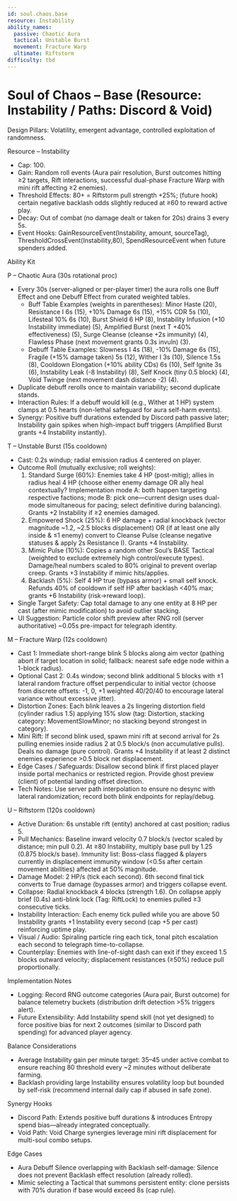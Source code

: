 ```yaml
---
id: soul.chaos.base
resource: Instability
ability_names:
  passive: Chaotic Aura
  tactical: Unstable Burst
  movement: Fracture Warp
  ultimate: Riftstorm
difficulty: tbd
---
```


# Soul of Chaos – Base (Resource: Instability / Paths: Discord & Void)

Design Pillars: Volatility, emergent advantage, controlled exploitation of randomness.

Resource – Instability
- Cap: 100.
- Gain: Random roll events (Aura pair resolution, Burst outcomes hitting ≥2 targets, Rift interactions, successful dual-phase Fracture Warp with mini rift affecting ≥2 enemies).
- Threshold Effects: 80+ = Riftstorm pull strength +25%; (future hook) certain negative backlash odds slightly reduced at ≥60 to reward active play.
- Decay: Out of combat (no damage dealt or taken for 20s) drains 3 every 5s.
- Event Hooks: GainResourceEvent(Instability, amount, sourceTag), ThresholdCrossEvent(Instability,80), SpendResourceEvent when future spenders added.

Ability Kit

P – Chaotic Aura (30s rotational proc)
- Every 30s (server-aligned or per-player timer) the aura rolls one Buff Effect and one Debuff Effect from curated weighted tables.
	- Buff Table Examples (weights in parentheses): Minor Haste (20), Resistance I 6s (15), +10% Damage 6s (15), +15% CDR 5s (10), Lifesteal 10% 6s (10), Burst Shield 6 HP (8), Instability Infusion (+10 Instability immediate) (5), Amplified Burst (next T +40% effectiveness) (5), Surge Cleanse (cleanse +2s immunity) (4), Flawless Phase (next movement grants 0.3s invuln) (3).
	- Debuff Table Examples: Slowness I 4s (18), -10% Damage 6s (15), Fragile (+15% damage taken) 5s (12), Wither I 3s (10), Silence 1.5s (8), Cooldown Elongation (+10% ability CDs) 6s (10), Self Ignite 3s (6), Instability Leak (-8 Instability) (8), Self Knock (tiny 0.5 block) (4), Void Twinge (next movement dash distance -2) (4).
- Duplicate debuff rerolls once to maintain variability; second duplicate stands.
- Interaction Rules: If a debuff would kill (e.g., Wither at 1 HP) system clamps at 0.5 hearts (non-lethal safeguard for aura self-harm events).
- Synergy: Positive buff durations extended by Discord path passive later; Instability gain spikes when high-impact buff triggers (Amplified Burst grants +4 Instability instantly).

T – Unstable Burst (15s cooldown)
- Cast: 0.2s windup; radial emission radius 4 centered on player.
- Outcome Roll (mutually exclusive; roll weights):
	1. Standard Surge (60%): Enemies take 4 HP (post-mitig); allies in radius heal 4 HP (choose either enemy damage OR ally heal contextually? Implementation mode A: both happen targeting respective factions; mode B: pick one—current design uses dual-mode simultaneous for pacing; select definitive during balancing). Grants +2 Instability if ≥2 enemies damaged.
	2. Empowered Shock (25%): 6 HP damage + radial knockback (vector magnitude ~1.2, ~2.5 blocks displacement) OR (if at least one ally inside & ≤1 enemy) convert to Cleanse Pulse (cleanse negative statuses & apply 2s Resistance I). Grants +4 Instability.
	3. Mimic Pulse (10%): Copies a random other Soul’s BASE Tactical (weighted to exclude extremely high control/execute types). Damage/heal numbers scaled to 80% original to prevent overlap creep. Grants +3 Instability if mimic hits/applies.
	4. Backlash (5%): Self 4 HP true (bypass armor) + small self knock. Refunds 40% of cooldown if self HP after backlash <40% max; grants +6 Instability (risk→reward loop).
- Single Target Safety: Cap total damage to any one entity at 8 HP per cast (after mimic modification) to avoid outlier stacking.
- UI Suggestion: Particle color shift preview after RNG roll (server authoritative) ~0.05s pre-impact for telegraph identity.

M – Fracture Warp (12s cooldown)
- Cast 1: Immediate short-range blink 5 blocks along aim vector (pathing abort if target location in solid; fallback: nearest safe edge node within a 1-block radius).
- Optional Cast 2: 0.4s window; second blink additional 5 blocks with ±1 lateral random fracture offset perpendicular to initial vector (choose from discrete offsets: -1, 0, +1 weighted 40/20/40 to encourage lateral variance without excessive jitter).
- Distortion Zones: Each blink leaves a 2s lingering distortion field (cylinder radius 1.5) applying 15% slow (tag: Distortion, stacking category: MovementSlowMinor; no stacking beyond strongest in category).
- Mini Rift: If second blink used, spawn mini rift at second arrival for 2s pulling enemies inside radius 2 at 0.5 block/s (non accumulative pulls). Deals no damage (pure control). Grants +4 Instability if at least 2 distinct enemies experience >0.5 block net displacement.
- Edge Cases / Safeguards: Disallow second blink if first placed player inside portal mechanics or restricted region. Provide ghost preview (client) of potential landing offset direction.
- Tech Notes: Use server path interpolation to ensure no desync with lateral randomization; record both blink endpoints for replay/debug.

U – Riftstorm (120s cooldown)
- Active Duration: 6s unstable rift (entity) anchored at cast position; radius 5.
- Pull Mechanics: Baseline inward velocity 0.7 block/s (vector scaled by distance; min pull 0.2). At ≥80 Instability, multiply base pull by 1.25 (0.875 block/s base). Immunity list: Boss-class flagged & players currently in displacement immunity window (<0.5s after certain movement abilities) affected at 50% magnitude.
- Damage Model: 2 HP/s (tick each second). 6th second final tick converts to True damage (bypasses armor) and triggers collapse event.
- Collapse: Radial knockback 4 blocks (strength 1.6). On collapse apply brief (0.4s) anti-blink lock (Tag: RiftLock) to enemies pulled ≥3 consecutive ticks.
- Instability Interaction: Each enemy tick pulled while you are above 50 Instability grants +1 Instability every second (cap +5 per cast) reinforcing uptime play.
- Visual / Audio: Spiraling particle ring each tick, tonal pitch escalation each second to telegraph time-to-collapse.
- Counterplay: Enemies with line-of-sight dash can exit if they exceed 1.5 blocks outward velocity; displacement resistances (≥50%) reduce pull proportionally.

Implementation Notes
- Logging: Record RNG outcome categories (Aura pair, Burst outcome) for balance telemetry buckets (distribution drift detection >5% triggers alert).
- Future Extensibility: Add Instability spend skill (not yet designed) to force positive bias for next 2 outcomes (similar to Discord path spending) for advanced player agency.

Balance Considerations
- Average Instability gain per minute target: 35–45 under active combat to ensure reaching 80 threshold every ~2 minutes without deliberate farming.
- Backlash providing large Instability ensures volatility loop but bounded by self-risk (recommend internal daily cap if abused in safe zone).

Synergy Hooks
- Discord Path: Extends positive buff durations & introduces Entropy spend bias—already integrated conceptually.
- Void Path: Void Charge synergies leverage mini rift displacement for multi-soul combo setups.

Edge Cases
- Aura Debuff Silence overlapping with Backlash self-damage: Silence does not prevent Backlash effect resolution (already rolled).
- Mimic selecting a Tactical that summons persistent entity: clone persists with 70% duration if base would exceed 8s (cap rule).
